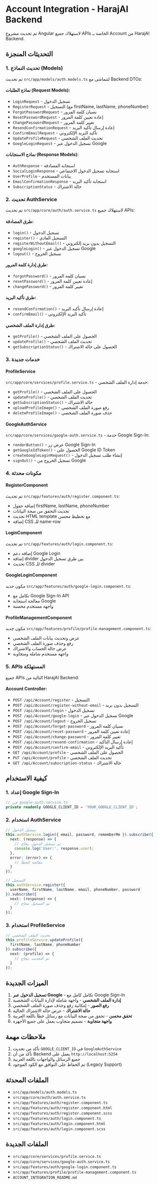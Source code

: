 # Account Integration - HarajAI Backend

تم تحديث مشروع Angular لاستهلاك جميع APIs الخاصة بـ Account من HarajAI Backend.

## التحديثات المنجزة

### 1. تحديث النماذج (Models)
تم تحديث `src/app/models/auth.models.ts` لتتماشى مع Backend DTOs:

#### نماذج الطلبات (Request Models):
- `LoginRequest` - تسجيل الدخول
- `RegisterRequest` - التسجيل (مع firstName, lastName, phoneNumber)
- `ForgotPasswordRequest` - نسيان كلمة المرور
- `ResetPasswordRequest` - إعادة تعيين كلمة المرور
- `ChangePasswordRequest` - تغيير كلمة المرور
- `ResendConfirmationRequest` - إعادة إرسال تأكيد البريد
- `ConfirmEmailRequest` - تأكيد البريد الإلكتروني
- `UpdateProfileRequest` - تحديث الملف الشخصي
- `GoogleLoginRequest` - تسجيل الدخول عبر Google

#### نماذج الاستجابات (Response Models):
- `AuthResponse` - استجابة المصادقة
- `SocialLoginResponse` - استجابة تسجيل الدخول الاجتماعي
- `UserProfile` - بيانات المستخدم
- `EmailConfirmationResponse` - استجابة تأكيد البريد
- `SubscriptionStatus` - حالة الاشتراك

### 2. تحديث AuthService
تم تحديث `src/app/core/auth/auth.service.ts` لاستهلاك جميع APIs:

#### طرق المصادقة:
- `login()` - تسجيل الدخول
- `register()` - التسجيل العادي
- `registerWithoutEmail()` - التسجيل بدون بريد إلكتروني
- `googleLogin()` - تسجيل الدخول عبر Google
- `logout()` - تسجيل الخروج

#### طرق إدارة كلمة المرور:
- `forgotPassword()` - نسيان كلمة المرور
- `resetPassword()` - إعادة تعيين كلمة المرور
- `changePassword()` - تغيير كلمة المرور

#### طرق تأكيد البريد:
- `resendConfirmation()` - إعادة إرسال تأكيد البريد
- `confirmEmail()` - تأكيد البريد الإلكتروني

#### طرق إدارة الملف الشخصي:
- `getProfile()` - الحصول على الملف الشخصي
- `updateProfile()` - تحديث الملف الشخصي
- `getSubscriptionStatus()` - الحصول على حالة الاشتراك

### 3. خدمات جديدة

#### ProfileService
`src/app/core/services/profile.service.ts` - خدمة إدارة الملف الشخصي:
- `getProfile()` - الحصول على الملف الشخصي
- `updateProfile()` - تحديث الملف الشخصي
- `getSubscriptionStatus()` - حالة الاشتراك
- `uploadProfileImage()` - رفع صورة الملف الشخصي
- `deleteProfileImage()` - حذف صورة الملف الشخصي

#### GoogleAuthService
`src/app/core/services/google-auth.service.ts` - خدمة Google Sign-In:
- `renderButton()` - عرض زر Google Sign-In
- `getGoogleIdToken()` - الحصول على Google ID Token
- `createGoogleLoginRequest()` - إنشاء طلب تسجيل الدخول
- `signOut()` - تسجيل الخروج من Google

### 4. مكونات محدثة

#### RegisterComponent
تم تحديث `src/app/features/auth/register.component.ts`:
- إضافة حقول firstName, lastName, phoneNumber
- تحديث التحقق من صحة البيانات
- تحديث HTML template مع تخطيط محسن
- إضافة CSS للـ name-row

#### LoginComponent
تم تحديث `src/app/features/auth/login.component.ts`:
- إضافة دعم Google Login
- إضافة divider بين طرق تسجيل الدخول
- تحديث CSS للـ divider

#### GoogleLoginComponent
مكون جديد `src/app/features/auth/google-login.component.ts`:
- تكامل مع Google Sign-In API
- معالجة استجابة Google
- واجهة مستخدم محسنة

#### ProfileManagementComponent
مكون جديد `src/app/features/profile/profile-management.component.ts`:
- عرض وتحديث بيانات الملف الشخصي
- رفع وحذف صورة الملف الشخصي
- عرض حالة الحساب والاشتراك
- واجهة مستخدم شاملة ومتجاوبة

### 5. APIs المستهلكة

جميع APIs التالية من HarajAI Backend:

#### Account Controller:
- `POST /api/Account/register` - التسجيل
- `POST /api/Account/register-without-email` - التسجيل بدون بريد
- `POST /api/Account/login` - تسجيل الدخول
- `POST /api/Account/google-login` - تسجيل الدخول عبر Google
- `POST /api/Account/logout` - تسجيل الخروج
- `POST /api/Account/forgot-password` - نسيان كلمة المرور
- `POST /api/Account/reset-password` - إعادة تعيين كلمة المرور
- `POST /api/Account/change-password` - تغيير كلمة المرور
- `POST /api/Account/resend-confirmation` - إعادة إرسال التأكيد
- `POST /api/Account/confirm-email` - تأكيد البريد الإلكتروني
- `GET /api/Account/profile` - الحصول على الملف الشخصي
- `PUT /api/Account/profile` - تحديث الملف الشخصي
- `GET /api/Account/subscription-status` - حالة الاشتراك

## كيفية الاستخدام

### 1. إعداد Google Sign-In
```typescript
// في google-auth.service.ts
private readonly GOOGLE_CLIENT_ID = 'YOUR_GOOGLE_CLIENT_ID';
```

### 2. استخدام AuthService
```typescript
// تسجيل الدخول
this.authService.login({ email, password, rememberMe }).subscribe({
  next: (response) => {
    // تم تسجيل الدخول بنجاح
    console.log('User:', response.user);
  },
  error: (error) => {
    // معالجة الخطأ
  }
});

// التسجيل
this.authService.register({
  userName, firstName, lastName, email, phoneNumber, password
}).subscribe({
  next: (response) => {
    // تم التسجيل بنجاح
  }
});
```

### 3. استخدام ProfileService
```typescript
// تحديث الملف الشخصي
this.profileService.updateProfile({
  firstName, lastName, phoneNumber
}).subscribe({
  next: (profile) => {
    // تم التحديث بنجاح
  }
});
```

## الميزات الجديدة

1. **تسجيل الدخول عبر Google** - تكامل كامل مع Google Sign-In
2. **إدارة الملف الشخصي** - واجهة شاملة لإدارة البيانات الشخصية
3. **رفع الصور** - إمكانية رفع وحذف صورة الملف الشخصي
4. **حالة الاشتراك** - عرض حالة الاشتراك الحالية
5. **تحقق محسن** - تحقق من صحة البيانات مع رسائل خطأ باللغة العربية
6. **واجهة متجاوبة** - تصميم متجاوب يعمل على جميع الأجهزة

## ملاحظات مهمة

1. تأكد من تحديث `GOOGLE_CLIENT_ID` في `GoogleAuthService`
2. تأكد من أن Backend يعمل على `http://localhost:5254`
3. جميع الرسائل والواجهات باللغة العربية
4. تم الحفاظ على التوافق مع الكود الموجود (Legacy Support)

## الملفات المحدثة

- `src/app/models/auth.models.ts`
- `src/app/core/auth/auth.service.ts`
- `src/app/features/auth/register.component.ts`
- `src/app/features/auth/register.component.html`
- `src/app/features/auth/register.component.scss`
- `src/app/features/auth/login.component.ts`
- `src/app/features/auth/login.component.html`
- `src/app/features/auth/login.component.scss`

## الملفات الجديدة

- `src/app/core/services/profile.service.ts`
- `src/app/core/services/google-auth.service.ts`
- `src/app/features/auth/google-login.component.ts`
- `src/app/features/profile/profile-management.component.ts`
- `ACCOUNT_INTEGRATION_README.md`

